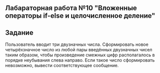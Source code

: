 ## Лабараторная работа №10 "Вложенные операторы if-else и целочисленное деление"

## Задание 

Пользователь вводит три двузначных числа. Сформировать новое 
четырёхзначное число из любой пары введённых двузначных чисел таким образом, чтобы произведение смежных цифр располагалось в порядке неубывания слева направо. Если такое число сформировать невозможно, вывести соответствующее сообщение.
